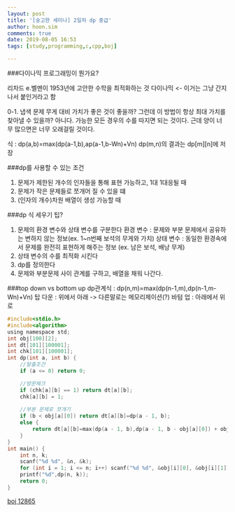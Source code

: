 ```yaml
---
layout: post
title: '[숭고한 세미나] 2일차 dp 중급'
author: hoon.sim
comments: true
date: 2019-08-05 16:53
tags: [study,programming,c,cpp,boj]

---
```


###다이나믹 프로그래밍이 뭔가요?

리차드 e.벨멘이 1953년에 고안한 수학을 최적화하는 것
다이나믹 <- 이거는 그냥 간지나서 붙인거라고 함

0-1. 냅색 문제
무게 대비 가치가 좋은 것이 좋을까? 그런데 이 방법이 항상 최대 가치를 찾아낼 수 있을까? 아니다.
가능한 모든 경우의 수를 따지면 되는 것이다. 근데 양이 너무 많으면은 너무 오래걸릴 것이다.

식 : dp(a,b)=max(dp(a-1,b),ap(a-1,b-Wn)+Vn)
dp(m,n)의 결과는 dp[m][n]에 저장


###dp를 사용할 수 있는 조건

1. 문제가 제한된 개수의 인자들을 통해 표현 가능하고, 1대 1대응될 때
2. 문제가 작은 문제들로 쪼개어 질 수 있을 떄
3. (인자의 개수)차원 배열이 생성 가능할 때

###dp 식 세우기 팁?

1. 문제의 환경 변수와 상태 변수를 구분한다
    환경 변수 : 문제와 부분 문제에서 공유하는 변하지 않는 정보(ex. 1~n번째 보석의 무게와 가치)
    상태 변수 : 동일한 환경속에서 문제를 완전히 표현하게 해주는 정보 (ex. 남은 보석, 배낭 무게)
2. 상태 변수의 수를 최적화 시킨다
3. dp를 정의한다
4. 문제와 부분문제 사이 관계를 구하고, 배열을 채워 나간다.

###top down vs bottom up
dp관계식 : dp(n,m)=max(dp(n-1,m),dp(n-1,m-Wn)+Vn)
탑 다운 : 위에서 아래  -> 다른말로는 메모리제이션(?)
바텀 업 : 아래에서 위로

```c
#include<stdio.h>
#include<algorithm>
using namespace std;
int obj[100][2];
int dt[101][100001];
int chk[101][100001];
int dp(int a, int b) {
	//탈출조건
	if (a <= 0) return 0;

	//방문체크
	if (chk[a][b] == 1) return dt[a][b];
	chk[a][b] = 1;
	
	//부분 문제로 쪼개기
	if (b < obj[a][0]) return dt[a][b]=dp(a - 1, b);
	else {
		return dt[a][b]=max(dp(a - 1, b),dp(a - 1, b - obj[a][0]) + obj[a][1]);
	}
}
int main() {
	int n, k;
	scanf("%d %d", &n, &k);
	for (int i = 1; i <= n; i++) scanf("%d %d", &obj[i][0], &obj[i][1]);
	printf("%d",dp(n, k));
	return 0;
}
```

[boj 12865](https://www.acmicpc.net/problem/12865)